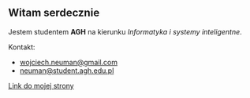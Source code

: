 ## Witam serdecznie

Jestem studentem **AGH** na kierunku _Informatyka i systemy inteligentne_.

Kontakt:
* wojciech.neuman@gmail.com
* neuman@student.agh.edu.pl

[Link do mojej strony](WojciechNeuman.github.io)
